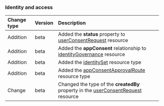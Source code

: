 ### Identity and access

| **Change type** | **Version** | **Description** |
|:---|:---|:---|
|Addition|beta|Added the **status** property to [userConsentRequest](https://docs.microsoft.com/en-us/graph/api/resources/userConsentRequest?view=graph-rest-beta) resource|
|Addition|beta|Added the **appConsent** relationship to [identityGovernance](https://docs.microsoft.com/en-us/graph/api/resources/identityGovernance?view=graph-rest-beta) resource|
|Addition|beta|Added the [identitySet](https://docs.microsoft.com/en-us/graph/api/resources/identitySet?view=graph-rest-beta) resource type|
|Addition|beta|Added the [appConsentApprovalRoute](https://docs.microsoft.com/en-us/graph/api/resources/appConsentApprovalRoute?view=graph-rest-beta) resource type|
|Change|beta|Changed the type of the **createdBy** property in the [userConsentRequest](https://docs.microsoft.com/en-us/graph/api/resources/userConsentRequest?view=graph-rest-beta) resource|
